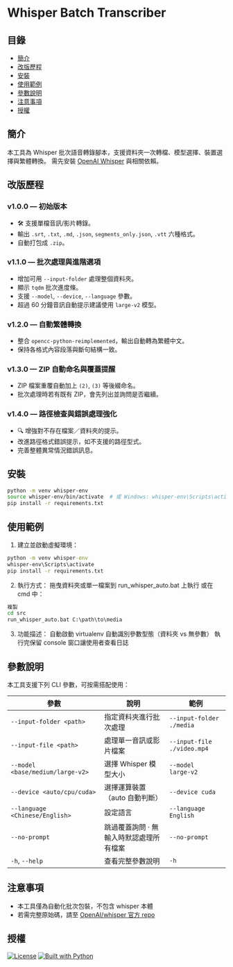 # Whisper Batch Transcriber
## 目錄
- [簡介](#簡介)
- [改版歷程](#改版歷程)
- [安裝](#安裝)
- [使用範例](#使用範例)
- [參數說明](#參數說明)
- [注意事項](#注意事項)
- [授權](#授權)

## 簡介
本工具為 Whisper 批次語音轉錄腳本，支援資料夾一次轉檔、模型選擇、裝置選擇與繁體轉換。
需先安裝 [OpenAI Whisper](https://github.com/openai/whisper) 與相關依賴。

## 改版歷程

### v1.0.0 — 初始版本
- 🛠 支援單檔音訊/影片轉錄。
- 輸出 `.srt`, `.txt`, `.md`, `.json`, `segments_only.json`, `.vtt` 六種格式。
- 自動打包成 `.zip`。

### v1.1.0 — 批次處理與進階選項
- 增加可用 `--input-folder` 處理整個資料夾。
- 顯示 `tqdm` 批次進度條。
- 支援 `--model`, `--device`, `--language` 參數。
- 超過 60 分鐘音訊自動提示建議使用 `large-v2` 模型。

### v1.2.0 — 自動繁體轉換
- 整合 `opencc-python-reimplemented`，輸出自動轉為繁體中文。
- 保持各格式內容段落與斷句結構一致。

### v1.3.0 — ZIP 自動命名與覆蓋提醒
- ZIP 檔案重覆自動加上 `(2)`, `(3)` 等後綴命名。
- 批次處理時若有既有 ZIP，會先列出並詢問是否繼續。

### v1.4.0 — 路徑檢查與錯誤處理強化
- 🔍 增強對不存在檔案／資料夾的提示。
- 改進路徑格式錯誤提示，如不支援的路徑型式。
- 完善整體異常情況錯誤訊息。

## 安裝
```bash
python -m venv whisper-env
source whisper-env/bin/activate  # 或 Windows: whisper-env\Scripts\activate
pip install -r requirements.txt
```

## 使用範例

1. 建立並啟動虛擬環境：
```bat
python -m venv whisper-env
whisper-env\Scripts\activate
pip install -r requirements.txt
```
2. 執行方式：
拖曳資料夾或單一檔案到 run_whisper_auto.bat 上執行
或在 cmd 中：
```bat
複製
cd src
run_whisper_auto.bat C:\path\to\media
```
3. 功能描述：
自動啟動 virtualenv
自動識別參數型態（資料夾 vs 無參數）
執行完保留 console 窗口讓使用者查看日誌

## 參數說明

本工具支援下列 CLI 參數，可按需搭配使用：

| 參數 | 說明 | 範例 |
|------|------|------|
| `--input-folder <path>` | 指定資料夾進行批次處理 | `--input-folder ./media` |
| `--input-file <path>` | 處理單一音訊或影片檔案 | `--input-file ./video.mp4` |
| `--model <base/medium/large‑v2>` | 選擇 Whisper 模型大小 | `--model large‑v2` |
| `--device <auto/cpu/cuda>` | 選擇運算裝置（auto 自動判斷） | `--device cuda` |
| `--language <Chinese/English>` | 設定語言 | `--language English` |
| `--no-prompt` | 跳過覆蓋詢問 · 無輸入時默認處理所有檔案 | `--no-prompt` |
| `-h`, `--help` | 查看完整參數說明 | `-h` |

## 注意事項
- 本工具僅為自動化批次包裝，不包含 whisper 本體
- 若需完整原始碼，請至 [OpenAI/whisper 官方 repo](https://github.com/openai/whisper)

## 授權
[![License](https://img.shields.io/badge/license-MIT-green)](#license)
[![Built with Python](https://img.shields.io/badge/python-3.9%2B-blue)](#installation)
